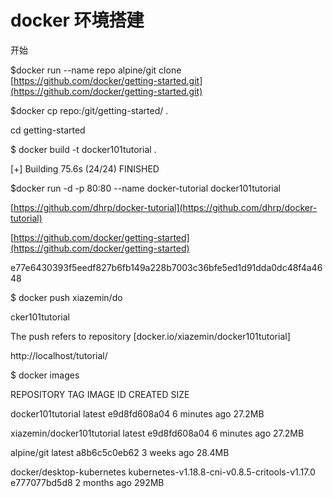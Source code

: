 # docker 环境搭建

开始

$docker run --name repo alpine/git clone [https://github.com/docker/getting-started.git](https://github.com/docker/getting-started.git)

$docker cp repo:/git/getting-started/ .

cd getting-started

$ docker build -t docker101tutorial .

\[+\] Building 75.6s \(24/24\) FINISHED

$docker run -d -p 80:80 --name docker-tutorial docker101tutorial

[https://github.com/dhrp/docker-tutorial](https://github.com/dhrp/docker-tutorial)

[https://github.com/docker/getting-started](https://github.com/docker/getting-started)

e77e6430393f5eedf827b6fb149a228b7003c36bfe5ed1d91dda0dc48f4a4648

$ docker push xiazemin/do

cker101tutorial

The push refers to repository \[docker.io/xiazemin/docker101tutorial\]

http://localhost/tutorial/



$ docker images

REPOSITORY                   TAG                                              IMAGE ID            CREATED             SIZE

docker101tutorial            latest                                           e9d8fd608a04        6 minutes ago       27.2MB

xiazemin/docker101tutorial   latest                                           e9d8fd608a04        6 minutes ago       27.2MB

alpine/git                   latest                                           a8b6c5c0eb62        3 weeks ago         28.4MB

docker/desktop-kubernetes    kubernetes-v1.18.8-cni-v0.8.5-critools-v1.17.0   e777077bd5d8        2 months ago        292MB





